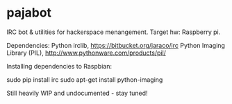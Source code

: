 pajabot
=======

IRC bot &amp; utilities for hackerspace menangement. Target hw: Raspberry pi.

Dependencies:
Python irclib, https://bitbucket.org/jaraco/irc
Python Imaging Library (PIL), http://www.pythonware.com/products/pil/

Installing dependencies to Raspbian:

sudo pip install irc
sudo apt-get install python-imaging


Still heavily WIP and undocumented - stay tuned!

